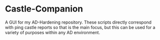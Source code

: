 # Castle-Companion
A GUI for my AD-Hardening repository. These scripts directly correspond with ping castle reports so that is the main focus, but this can be used for a variety of purposes within any AD environment.
